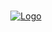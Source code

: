 <br/>
<p align="center">
  <a href="https://github.com/99og/Watermark-wallpapers-by-zqh0684/blob/main/zqh.png?raw=true">
    <img src="https://github.com/99og/Watermark-wallpapers-by-zqh0684/blob/main/zqh.png?raw=true" alt="Logo" ></a>
</p>
